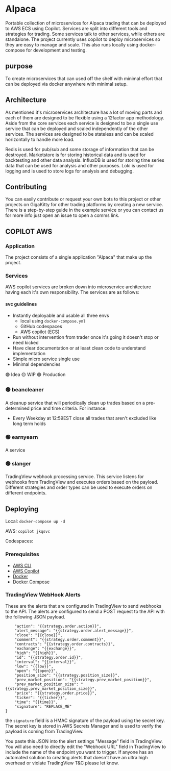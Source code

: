 # Alpaca

Portable collection of microservices for Alpaca trading that can be deployed to AWS ECS using Copilot. Services are split into different tools and strategies for trading. Some services talk to other services, while others are standalone. The project currently uses copilot to deploy microservices so they are easy to manage and scale. This also runs locally using docker-compose for development and testing.

## purpose

To create microservices that can used off the shelf with minimal effort that can be deployed via docker anywhere with minimal setup.

## Architecture
As mentioned it's microservices architecture has a lot of moving parts and each of them are designed to be flexible using a 12factor app methodology. Aside from the core services each service is designed to be a single use service that can be deployed and scaled independently of the other services. The services are designed to be stateless and can be scaled horizontally to handle more load. 

Redis is used for pub/sub and some storage of information that can be destroyed.
Marketstore is for storing historical data and is used for backtesting and other data analysis.
InfluxDB is used for storing time series data that can be used for analysis and other purposes.
Loki is used for logging and is used to store logs for analysis and debugging.


## Contributing

You can easily contribute or request your own bots to this project or other projects on GigaKitty for other trading platforms by creating a new service. There is a step-by-step guide in the example service or you can contact us for more info just open an issue to open a comms link.

## COPILOT AWS
  ### Application
  The project consists of a single application "Alpaca" that make up the project.

  ### Services

  AWS copilot services are broken down into microservice architecture having each it's own responsibility. The services are as follows:

  #### svc guidelines

  - Instantly deployable and usable all three envs
    - local using `docker-compose.yml`
    - GitHub codespaces
    - AWS copilot (ECS)
  - Run without intervention from trader once it's going it doesn't stop or need kicked
  - Have clear documentation or at least clean code to understand implementation
  - Simple micro service single use
  - Minimal dependencies

  🟣 Idea
  🟡 WIP
  🟢 Production

### 🟢 beancleaner

A cleanup service that will periodically clean up trades based on a pre-determined price and time criteria.
For instance:

- Every Weekday at 12:59EST close all trades that aren't excluded like long term holds

### 🟢 earnyearn
A service

### 🟢 slanger

TradingView webhook processing service. This service listens for webhooks from TradingView and executes orders based on the payload. Different strategies and order types can be used to execute orders on different endpoints.

## Deploying

Local:
```docker-compose up -d```

AWS:
```copilot jkqsvc```

Codespaces:

### Prerequisites

- [AWS CLI](https://docs.aws.amazon.com/cli/latest/userguide/install-cliv2.html)
- [AWS Copilot](https://aws.github.io/copilot-cli/docs/getting-started/install/)
- [Docker](https://docs.docker.com/get-docker/)
- [Docker Compose](https://docs.docker.com/compose/install/)

### TradingView WebHook Alerts

These are the alerts that are configured in TradingView to send webhooks to the API. The alerts are configured to send a POST request to the API with the following JSON payload.

```{
    "action": "{{strategy.order.action}}",
    "alert_message": "{{strategy.order.alert_message}}",
    "close": "{{close}}",
    "comment": "{{strategy.order.comment}}",
    "contracts": "{{strategy.order.contracts}}",
    "exchange": "{{exchange}}",
    "high": "{{high}}",
    "id": "{{strategy.order.id}}",
    "interval": "{{interval}}",
    "low": "{{low}}",
    "open": "{{open}}",
    "position_size": "{{strategy.position_size}}",
    "prev_market_position": "{{strategy.prev_market_position}}",
    "prev_market_position_size": "{{strategy.prev_market_position_size}}",
    "price": "{{strategy.order.price}}",
    "ticker": "{{ticker}}",
    "time": "{{time}}",
    "signature": "REPLACE_ME"
}
```

the `signature` field is a HMAC signature of the payload using the secret key. The secret key is stored in AWS Secrets Manager and is used to verify the payload is coming from TradingView.

You paste this JSON into the alert settings "Message" field in TradingView. You will also need to directly edit the "Webhook URL" field in TradingView to include the name of the endpoint you want to trigger. If anyone has an automated solution to creating alerts that doesn't have an ultra high overhead or violate TradingView T&C please let know.
